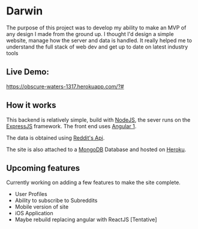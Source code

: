 # Darwin

The purpose of this project was to develop my ability to make an MVP of any design I made from the ground up. I thought I'd design a simple website, manage how the server and data is handled. It really helped me to understand the full stack of web dev and get up to date on latest industry tools


## Live Demo:
https://obscure-waters-1317.herokuapp.com/?#


## How it works

This backend is relatively simple, build with [NodeJS](https://nodejs.org/en/), the sever runs on the [ExpressJS](http://expressjs.com/) framework. The front end uses [Angular 1](https://angularjs.org/).

The data is obtained using [Reddit's Api](https://www.reddit.com/dev/api/).

The site is also attached to a [MongoDB](https://www.mongodb.com/) Database and hosted on [Heroku](https://www.heroku.com/home).


## Upcoming features

Currently working on adding a few features to make the site complete.

* User Profiles
* Ability to subscribe to Subreddits
* Mobile version of site
* iOS Application
* Maybe rebuild replacing angular with ReactJS [Tentative]
